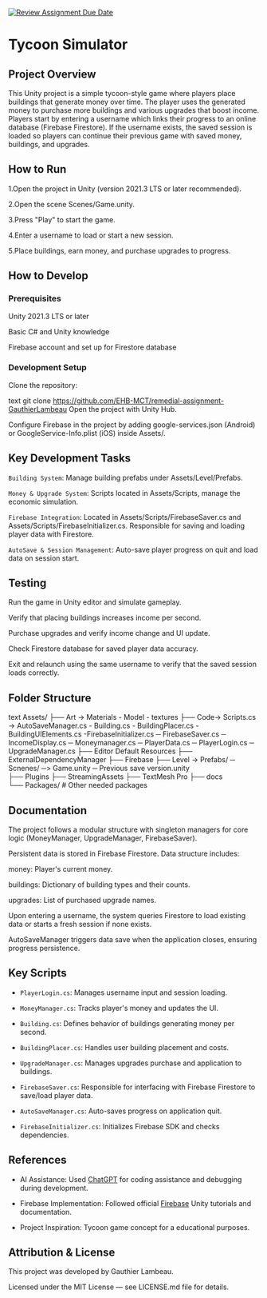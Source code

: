 [![Review Assignment Due Date](https://classroom.github.com/assets/deadline-readme-button-22041afd0340ce965d47ae6ef1cefeee28c7c493a6346c4f15d667ab976d596c.svg)](https://classroom.github.com/a/BhMy8Rjk)
# Tycoon Simulator

## Project Overview

This Unity project is a simple tycoon-style game where players place buildings that generate money over time. The player uses the generated money to purchase more buildings and various upgrades that boost income. Players start by entering a username which links their progress to an online database (Firebase Firestore). If the username exists, the saved session is loaded so players can continue their previous game with saved money, buildings, and upgrades.

## How to Run
1.Open the project in Unity (version 2021.3 LTS or later recommended).

2.Open the scene Scenes/Game.unity.

3.Press "Play" to start the game.

4.Enter a username to load or start a new session.

5.Place buildings, earn money, and purchase upgrades to progress.

## How to Develop
### Prerequisites
Unity 2021.3 LTS or later

Basic C# and Unity knowledge

Firebase account and set up for Firestore database

### Development Setup
Clone the repository:

text
git clone <https://github.com/EHB-MCT/remedial-assignment-GauthierLambeau>
Open the project with Unity Hub.

Configure Firebase in the project by adding google-services.json (Android) or GoogleService-Info.plist (iOS) inside Assets/.

## Key Development Tasks
`Building System`: Manage building prefabs under Assets/Level/Prefabs.

`Money & Upgrade System`: Scripts located in Assets/Scripts, manage the economic simulation.

`Firebase Integration`: Located in Assets/Scripts/FirebaseSaver.cs and Assets/Scripts/FirebaseInitializer.cs. Responsible for saving and loading player data with Firestore.

`AutoSave & Session Management`: Auto-save player progress on quit and load data on session start.

## Testing
Run the game in Unity editor and simulate gameplay.

Verify that placing buildings increases income per second.

Purchase upgrades and verify income change and UI update.

Check Firestore database for saved player data accuracy.

Exit and relaunch using the same username to verify that the saved session loads correctly.

## Folder Structure
text
Assets/
├── Art -> Materials - Model - textures 
├── Code-> Scripts.cs -> AutoSaveManager.cs - Building.cs - BuildingPlacer.cs - BuildingUIElements.cs -FirebaseInitializer.cs ─ FirebaseSaver.cs ─ IncomeDisplay.cs ─ Moneymanager.cs ─ PlayerData.cs ─ PlayerLogin.cs ─ UpgradeManager.cs
├── Editor Default Resources
├── ExternalDependencyManager
├── Firebase
├── Level -> Prefabs/ ─ Scnenes/ ─> Game.unity ─ Previous save version.unity  
├── Plugins
├── StreamingAssets
├── TextMesh Pro 
├── docs    
└── 
Packages/                 # Other needed packages

## Documentation
The project follows a modular structure with singleton managers for core logic (MoneyManager, UpgradeManager, FirebaseSaver).

Persistent data is stored in Firebase Firestore. Data structure includes:

money: Player's current money.

buildings: Dictionary of building types and their counts.

upgrades: List of purchased upgrade names.

Upon entering a username, the system queries Firestore to load existing data or starts a fresh session if none exists.

AutoSaveManager triggers data save when the application closes, ensuring progress persistence.

## Key Scripts
- `PlayerLogin.cs`: Manages username input and session loading.

- `MoneyManager.cs`: Tracks player's money and updates the UI.

- `Building.cs`: Defines behavior of buildings generating money per second.

- `BuildingPlacer.cs`: Handles user building placement and costs.

- `UpgradeManager.cs`: Manages upgrades purchase and application to buildings.

- `FirebaseSaver.cs`: Responsible for interfacing with Firebase Firestore to save/load player data.

 - `AutoSaveManager.cs`: Auto-saves progress on application quit.

- `FirebaseInitializer.cs`: Initializes Firebase SDK and checks dependencies.

 ## References
- AI Assistance: Used [ChatGPT](https://chatgpt.com/share/688257af-2470-8005-b71c-607ccf34a983) for coding assistance and debugging during development.

- Firebase Implementation: Followed official [Firebase](https://firebase.google.com/docs/) Unity tutorials and documentation.

- Project Inspiration: Tycoon game concept for a educational purposes.

## Attribution & License
This project was developed by Gauthier Lambeau.

Licensed under the MIT License — see LICENSE.md file for details.
